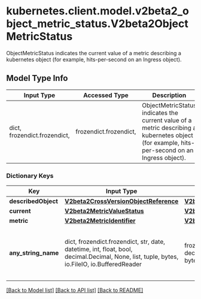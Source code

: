 # kubernetes.client.model.v2beta2_object_metric_status.V2beta2ObjectMetricStatus

ObjectMetricStatus indicates the current value of a metric describing a kubernetes object (for example, hits-per-second on an Ingress object).

## Model Type Info
Input Type | Accessed Type | Description | Notes
------------ | ------------- | ------------- | -------------
dict, frozendict.frozendict,  | frozendict.frozendict,  | ObjectMetricStatus indicates the current value of a metric describing a kubernetes object (for example, hits-per-second on an Ingress object). | 

### Dictionary Keys
Key | Input Type | Accessed Type | Description | Notes
------------ | ------------- | ------------- | ------------- | -------------
**describedObject** | [**V2beta2CrossVersionObjectReference**](V2beta2CrossVersionObjectReference.md) | [**V2beta2CrossVersionObjectReference**](V2beta2CrossVersionObjectReference.md) |  | 
**current** | [**V2beta2MetricValueStatus**](V2beta2MetricValueStatus.md) | [**V2beta2MetricValueStatus**](V2beta2MetricValueStatus.md) |  | 
**metric** | [**V2beta2MetricIdentifier**](V2beta2MetricIdentifier.md) | [**V2beta2MetricIdentifier**](V2beta2MetricIdentifier.md) |  | 
**any_string_name** | dict, frozendict.frozendict, str, date, datetime, int, float, bool, decimal.Decimal, None, list, tuple, bytes, io.FileIO, io.BufferedReader | frozendict.frozendict, str, BoolClass, decimal.Decimal, NoneClass, tuple, bytes, FileIO | any string name can be used but the value must be the correct type | [optional]

[[Back to Model list]](../../README.md#documentation-for-models) [[Back to API list]](../../README.md#documentation-for-api-endpoints) [[Back to README]](../../README.md)

